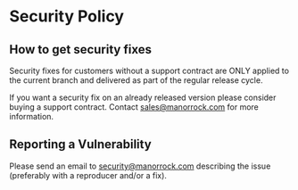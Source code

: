 # Security Policy

## How to get security fixes

Security fixes for customers without a support contract are ONLY applied to the
current branch and delivered as part of the regular release cycle.

If you want a security fix on an already released version please consider buying
a support contract. Contact sales@manorrock.com for more information.

## Reporting a Vulnerability

Please send an email to security@manorrock.com describing the issue (preferably
with a reproducer and/or a fix).

